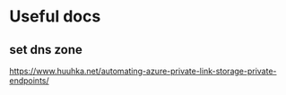 # Useful docs

## set dns zone

https://www.huuhka.net/automating-azure-private-link-storage-private-endpoints/
